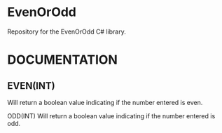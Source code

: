 # EvenOrOdd
Repository for the EvenOrOdd C# library.

# DOCUMENTATION

## EVEN(INT)
Will return a boolean value indicating if the number entered is even.

ODD(INT)
Will return a boolean value indicating if the number entered is odd.
